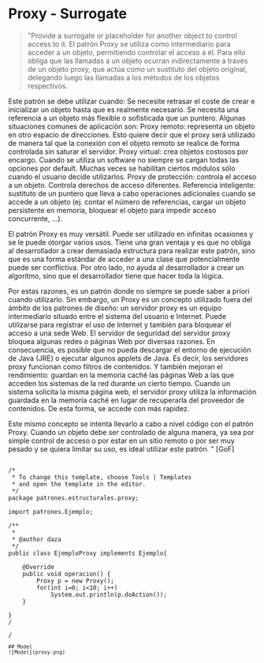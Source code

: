 # Proxy - Surrogate

>"Provide a surrogate or placeholder for another object to control access to it.
El patrón Proxy se utiliza como intermediario para acceder a un objeto, permitiendo controlar el acceso a él. Para ello obliga que las llamadas a un objeto ocurran indirectamente a través de un objeto proxy, que actúa como un sustituto del objeto original, delegando luego las llamadas a los métodos de los objetos respectivos.

Este patrón se debe utilizar cuando:
Se necesite retrasar el coste de crear e inicializar un objeto hasta que es realmente necesario.
Se necesita una referencia a un objeto más flexible o sofisticada que un puntero.
Algunas situaciones comunes de aplicación son:
Proxy remoto: representa un objeto en otro espacio de direcciones. Esto quiere decir que el proxy será utilizado de manera tal que la conexión con el objeto remoto se realice de forma controlada sin saturar el servidor.
Proxy virtual: crea objetos costosos por encargo. Cuando se utiliza un software no siempre se cargan todas las opciones por default. Muchas veces se habilitan ciertos módulos sólo cuando el usuario decide utilizarlos.
Proxy de protección: controla el acceso a un objeto. Controla derechos de acceso diferentes.
Referencia inteligente: sustituto de un puntero que lleva a cabo operaciones adicionales cuando se accede a un objeto (ej. contar el número de referencias, cargar un objeto persistente en memoria, bloquear el objeto para impedir acceso concurrente, ...).

El patrón Proxy es muy versátil. Puede ser utilizado en infinitas ocasiones y se le puede otorgar varios usos. Tiene una gran ventaja y es que no obliga al desarrollador a crear demasiada estructura para realizar este patrón, sino que es una forma estándar de acceder a una clase que potencialmente puede ser conflictiva. Por otro lado, no ayuda al desarrollador a crear un algoritmo, sino que el desarrollador tiene que hacer toda la lógica.

Por estas razones, es un patrón donde no siempre se puede saber a priori cuando utilizarlo. Sin embargo, un Proxy es un concepto utilizado fuera del ámbito de los patrones de diseño: un servidor proxy es un equipo intermediario situado entre el sistema del usuario e Internet. Puede utilizarse para registrar el uso de Internet y también para bloquear el acceso a una sede Web. El servidor de seguridad del servidor proxy bloquea algunas redes o páginas Web por diversas razones. En consecuencia, es posible que no pueda descargar el entorno de ejecución de Java (JRE) o ejecutar algunos applets de Java.
Es decir, los servidores proxy funcionan como filtros de contenidos. Y también mejoran el rendimiento: guardan en la memoria caché las páginas Web a las que acceden los sistemas de la red durante un cierto tiempo. Cuando un sistema solicita la misma página web, el servidor proxy utiliza la información guardada en la memoria caché en lugar de recuperarla del proveedor de contenidos. De esta forma, se accede con más rapidez.

Este mismo concepto se intenta llevarlo a cabo a nivel código con el patrón Proxy. Cuando un objeto debe ser controlado de alguna manera, ya sea por simple control de acceso o por estar en un sitio remoto o por ser muy pesado y se quiera limitar su uso, es ideal utilizar este patrón.
" [GoF]
<pre><code>
/*
 * To change this template, choose Tools | Templates
 * and open the template in the editor.
 */
package patrones.estructurales.proxy;

import patrones.Ejemplo;

/**
 *
 * @author daza
 */
public class EjemploProxy implements Ejemplo{

    @Override
    public void operacion() {
        Proxy p = new Proxy();
        for(int i=0; i<10; i++)
            System.out.println(p.doAction());
    }
    
}
/<pre>
/<code>

## Model
![Model](proxy.png)


